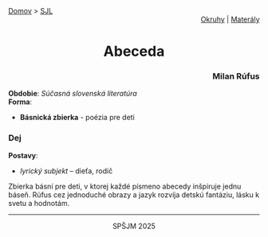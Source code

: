 <div align="center">
    <div align="left">
        <a href="/README.md">Domov</a>
        >
        <a href="../SLOVENCINA.md">SJL</a>
    </div>
    <div align="right">
        <a href="../ustne-okruhy.org.md">Okruhy</a>
        |
        <a href="https://drive.google.com/drive/u/1/folders/1hWhZNvgWC-8cb7jK5zRorX9WfCzyq_WF">Materály</a>
    </div>
<h1> Abeceda</h1>
    <div align="right">
        <h3>Milan Rúfus</h3>
    </div>
</div>

__Obdobie__: _Súčasná slovenská literatúra_  
__Forma__:  
- **Básnická zbierka** - poézia pre deti

### Dej
__Postavy__:  
- *lyrický subjekt* – dieťa, rodič

Zbierka básní pre deti, v ktorej každé písmeno abecedy inšpiruje jednu báseň. Rúfus cez jednoduché obrazy a jazyk rozvíja detskú fantáziu, lásku k svetu a hodnotám.

---
<div align="center">
    <p>SPŠJM 2025</p>
</div>
